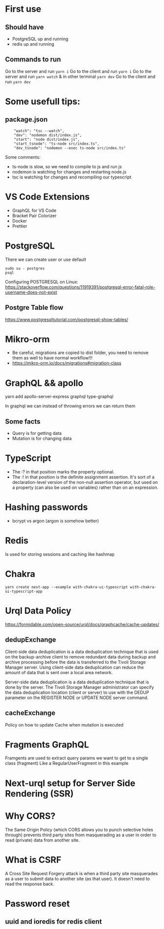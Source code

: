 # First use
## Should have
- PostgreSQL up and running
- redis up and running

## Commands to run
Go to the server and run `yarn i`
Go to the client and run `yarn i`
Go to the server and run `yarn watch` & in other terminal `yarn dev`
Go to the client and run `yarn dev`


# Some usefull tips:

## package.json

```
    "watch": "tsc --watch",
    "dev": "nodemon dist/index.js",
    "start": "node dist/index.js",
    "start_tsnode": "ts-node src/index.ts",
    "dev_tsnode": "nodemon --exec ts-node src/index.ts"
```

Some comments:

- ts-node is slow, so we need to compile to js and run js
- nodemon is watching for changes and restarting node.js
- tsc is watching for changes and recompiling our typescript

# VS Code Extensions

- GraphQL for VS Code
- Bracket Pair Colorizer
- Docker
- Prettier

# PostgreSQL

There we can create user or use default

```
sudo su - postgres
psql
```

Configuring POSTGRESQL on Linux:
https://stackoverflow.com/questions/11919391/postgresql-error-fatal-role-username-does-not-exist

## Postgre Table flow

https://www.postgresqltutorial.com/postgresql-show-tables/


# Mikro-orm
- Be careful, migrations are copied to dist folder, you need to remove them as well to have normal workflow!!!
- https://mikro-orm.io/docs/migrations#migration-class



# GraphQL && apollo

yarn add apollo-server-express graphql type-graphql

In graphql we can instead of throwing errors we can return them

## Some facts

- Query is for getting data
- Mutation is for changing data

# TypeScript

- The :? in that position marks the property optional.
- The :! in that position is the definite assignment assertion. It's sort of a declaration-level version of the non-null assertion operator, but used on a property (can also be used on variables) rather than on an expression.

# Hashing passwords

- bcrypt vs argon (argon is somehow better)

# Redis

Is used for storing sessions and caching like hashmap

# Chakra

```
yarn create next-app --example with-chakra-ui-typescript with-chakra-ui-typescript-app
```

# Urql Data Policy

https://formidable.com/open-source/urql/docs/graphcache/cache-updates/

## dedupExchange

Client-side data deduplication is a data deduplication technique that is used on the backup-archive client to remove redundant data during backup and archive processing before the data is transferred to the Tivoli Storage Manager server. Using client-side data deduplication can reduce the amount of data that is sent over a local area network.

Server-side data deduplication is a data deduplication technique that is done by the server. The Tivoli Storage Manager administrator can specify the data deduplication location (client or server) to use with the DEDUP parameter on the REGISTER NODE or UPDATE NODE server command.

## cacheExchange

Policy on how to update Cache when mutation is executed

# Fragments GraphQL

Framgents are used to extract query params we want to get to a single class (fragment)
Like a RegularUserFragment in this example

# Next-urql setup for Server Side Rendering (SSR)




# Why CORS?
The Same Origin Policy (which CORS allows you to punch selective holes through) prevents third party sites from masquerading as a user in order to read (private) data from another site.

# What is CSRF
A Cross Site Request Forgery attack is when a third party site masquerades as a user to submit data to another site (as that user). It doesn't need to read the response back.



# Password reset

## uuid and ioredis for redis client
